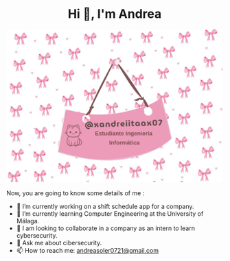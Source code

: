 <h1 align="center">Hi 👋, I'm Andrea</a></h1>

![](https://github.com/xandreiitaax07/xandreiitaax07/blob/main/%40xandreiitaax.jpg)



Now, you are going to know some details of me :

- 🔭 I’m currently working on a shift schedule app for a company.
- 🌱 I’m currently learning Computer Engineering at the University of Málaga.
- 👯 I am looking to collaborate in a company as an intern to learn cybersecurity.
- 💬 Ask me about cibersecurity.
- 📫 How to reach me: andreasoler0721@gmail.com

